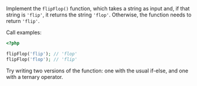 
Implement the `flipFlop()` function, which takes a string as input and, if that string is `'flip'`, it returns the string `'flop'`. Otherwise, the function needs to return `'flip'`.

Call examples:

```php
<?php

flipFlop('flip'); // 'flop'
flipFlop('flop'); // 'flip'
```

Try writing two versions of the function: one with the usual if-else, and one with a ternary operator.
